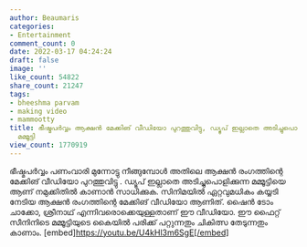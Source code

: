 ```yaml
---
author: Beaumaris
categories:
- Entertainment
comment_count: 0
date: 2022-03-17 04:24:24
draft: false
image: ''
like_count: 54822
share_count: 21247
tags:
- bheeshma parvam
- making video
- mammootty
title: ഭീഷ്മപർവ്വം ആക്ഷൻ മേക്കിങ് വീഡിയോ പുറത്തുവിട്ടു, ഡ്യൂപ് ഇല്ലാതെ അടിച്ചുപൊളിക്കുന്ന
  മമ്മൂട്ടി
view_count: 1770919
---
```


ഭീഷ്മപർവ്വം പണംവാരി മുന്നോട്ടു നീങ്ങുമ്പോൾ അതിലെ ആക്ഷൻ രംഗത്തിന്റെ മേക്കിങ് വീഡിയോ പുറത്തുവിട്ടു . ഡ്യൂപ് ഇല്ലാതെ അടിച്ചുപൊളിക്കുന്ന മമ്മൂട്ടിയെ ആണ് നമുക്കിതിൽ കാണാൻ സാധിക്കുക. സിനിമയിൽ ഏറ്റവുമധികം കയ്യടി നേടിയ ആക്ഷൻ രംഗത്തിന്റെ മേക്കിങ് വീഡിയോ ആണിത്. ഷൈൻ ടോം ചാക്കോ, ശ്രീനാഥ് എന്നിവരൊക്കെയുള്ളതാണ് ഈ വീഡിയോ. ഈ ഫൈറ്റ് സീനിനിടെ മമ്മൂട്ടിയുടെ കൈയിൽ പരിക്ക് പറ്റുന്നതും ചികിത്സ തേടുന്നതും കാണാം. [embed]https://youtu.be/U4kHl3m6SgE[/embed]